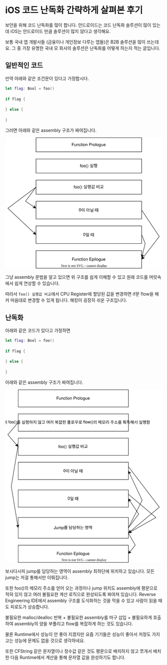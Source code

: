 # iOS 코드 난독화 간략하게 살펴본 후기

보안을 위해 코드 난독화를 많이 합니다. 안드로이드는 코드 난독화 솔루션이 많이 있는데 iOS는 안드로이드 만큼 솔루션이 많지 않다고 생각해요.

보통 국내 앱 개발사들 (금융이나 개인정보 다루는 앱들)은 B2B 솔루션을 많이 쓰는데요. 그 중 가장 유명한 국내 모 회사의 솔루션은 난독화를 어떻게 하는지 적는 글입니다.

## 일반적인 코드

만약 아래와 같은 조건문이 있다고 가정합시다.

```swift
let flag: Bool = foo()

if flag {

} else {

}
```

그러면 아래와 같은 assembly 구조가 짜여집니다.

![](0.svg)

그냥 assembly 문법을 알고 있으면 위 구조를 쉽게 이해할 수 있고 원래 코드를 머릿속에서 쉽게 연상할 수 있습니다.

따라서 `foo() 실행값 비교`에서 CPU Register에 할당된 값을 변경하면 if문 flow을 해커 마음대로 변경할 수 있게 됩니다. 해킹이 굉장히 쉬운 구조입니다.

## 난독화

아래와 같은 코드가 있다고 가정하면

```swift
let flag: Bool = foo()

if flag {

} else {

}
```
아래와 같은 assembly 구조가 짜여집니다.

![](1.svg)

보시다시피 jump를 담당하는 영역이 assembly 최하단에 위치하고 있습니다. 모든 jump는 저걸 통해서만 이뤄집니다.

또한 foo()의 메모리 주소를 얻어 오는 과정이나 jump 위치도 assembly에 평문으로 적혀 있지 않고 여러 불필요한 계산 로직으로 완성되도록 짜여져 있습니다. Reverse Engineering IDE에서 assembly 구조를 도식화하는 것을 막을 수 있고 사람이 읽을 때도 피로도가 상승합니다.

불필요한 malloc/dealloc 반복 + 불필요한 assembly를 마구 삽입 + 불필요하게 호출하여 assembly의 양을 부풀리고 flow를 복잡하게 하는 것도 있습니다.

물론 Runtime에서 성능이 안 좋아 지겠지만 요즘 기기들은 성능이 좋아서 저정도 가지고는 성능에 문제도 없을 것으로 생각하네요.

또한 CFString 같은 문자열이나 정수값 같은 것도 평문으로 배치하지 않고 쪼개서 배치한 다음 Runtime에서 계산을 통해 문자열 값을 완성하기도 합니다.
